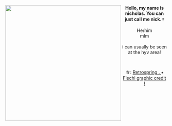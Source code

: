 <img align="left" src="https://64.media.tumblr.com/777ddb8af8fba798f3b068819296d8be/95d55475c3873afa-92/s500x750/06e8ef9f66d1f6d0cf7a3bb3831941dc41ce46f5.gifv" width="360"> <p align="center"> **Hello, my name is nicholas. You can just call me nick. ᵎᵎ** <br> <br> He/him <br> mlm <br> <br> i can usually be seen at the hyv area! </p>

<br>

<p align="center"> ☆: <a href="https://retrospring.net/@nick_is_cool"> 
  Retrospring . 
<a>
 ⭑
<a href="https://www.tumblr.com/lavendergalactic">
 Fischl graphic credit !
 </a>
 
